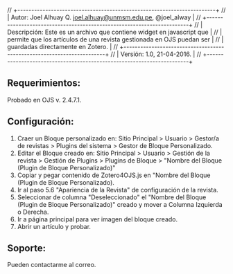 // +-----------------------------------------------------------------------+
// | Autor: Joel Alhuay Q. <joel.alhuay@unmsm.edu.pe>, @joel_alway    	   |
// +-----------------------------------------------------------------------+
// | Descripción: Este es un archivo que contiene widget en javascript que |
// | permite que los artículos de una revista gestionada en OJS puedan ser |
// | guardadas directamente en Zotero.                                     |
// +-----------------------------------------------------------------------+
// | Versión: 1.0, 21-04-2016.					                              	   |
// +-----------------------------------------------------------------------+

Requerimientos:
--------------
Probado en OJS v. 2.4.7.1.


Configuración:
-------------
1. Craer un Bloque personalizado en: Sitio Principal > Usuario > Gestor/a de revistas > Plugins del sistema > Gestor de Bloque Personalizado.
2. Editar el Bloque creado en: Sitio Principal > Usuario > Gestión de la revista > Gestión de Plugins > Plugins de Bloque > "Nombre del Bloque (Plugin de Bloque Personalizado)"
3. Copiar y pegar contenido de Zotero4OJS.js en "Nombre del Bloque (Plugin de Bloque Personalizado).
4. Ir al paso 5.6 "Apariencia de la Revista" de configuración de la revista.
5. Seleccionar de columna "Deseleccionado" el "Nombre del Bloque (Plugin de Bloque Personalizado)" creado y mover a Columna Izquierda o Derecha.
6. Ir a página principal para ver imagen del bloque creado.
7. Abrir un artículo y probar.

Soporte:
-------
Pueden contactarme al correo.
